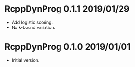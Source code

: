 
# RcppDynProg 0.1.1 2019/01/29

 * Add logistic scoring.
 * No k-bound variation.

# RcppDynProg 0.1.0 2019/01/01

 * Initial version.


